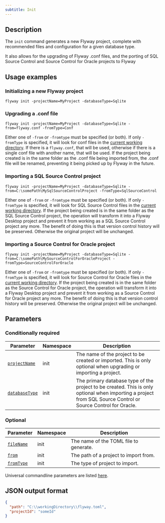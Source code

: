 ```yaml
---
subtitle: Init
---
```


## Description

The `init` command generates a new Flyway project, complete with recommended files and configuration for a given database type.

It also allows for the upgrading of Flyway .conf files, and the porting of SQL Source Control and Source Control for Oracle projects to Flyway

## Usage examples

### Initializing a new Flyway project

```
flyway init -projectName=MyProject -databaseType=Sqlite
```

### Upgrading a .conf file

```
flyway init -projectName=MyProject -databaseType=Sqlite -from=flyway.conf -fromType=Conf
```

Either one of `-from` or `-fromtype` must be specified (or both). If only `-fromType` is specified, it will look for conf files in the [current working directory](<Command-line Parameters/Working Directory Parameter>).
If there is a `flyway.conf`, that will be used, otherwise if there is a single conf file with another name, that will be used.
If the project being created is in the same folder as the .conf file being imported from, the .conf file will be renamed, preventing it being picked up by Flyway in the future.

### Importing a SQL Source Control project

```
flyway init -projectName=MyProject -databaseType=Sqlite -from=C:\somePath\MySqlSourceControlProject -fromType=SqlSourceControl
```

Either one of `-from` or `-fromtype` must be specified (or both). If only `-fromType` is specified, it will look for SQL Source Control files in the [current working directory](<Command-line Parameters/Working Directory Parameter>).
If the project being created is in the same folder as the SQL Source Control project, the operation will transform it into a Flyway Desktop project and prevent it from working as a SQL Source Control project any more. The benefit of doing this is that version control history will be preserved.
Otherwise the original project will be unchanged.

### Importing a Source Control for Oracle project

```
flyway init -projectName=MyProject -databaseType=Sqlite -from=C:\somePath\MySourceControlForOracleProject -fromType=SourceControlForOracle
```

Either one of `-from` or `-fromtype` must be specified (or both). If only `-fromType` is specified, it will look for Source Control for Oracle files in the [current working directory](<Command-line Parameters/Working Directory Parameter>).
If the project being created is in the same folder as the Source Control for Oracle project, the operation will transform it into a Flyway Desktop project and prevent it from working as a Source Control for Oracle project any more. The benefit of doing this is that version control history will be preserved.
Otherwise the original project will be unchanged.

## Parameters

### Conditionally required

| Parameter                                                                                                  | Namespace | Description                                                                                                                                                  |
|------------------------------------------------------------------------------------------------------------|-----------|--------------------------------------------------------------------------------------------------------------------------------------------------------------|
| [`projectName`](<Configuration/Flyway Namespace/Flyway Init Namespace/Flyway Init Project Name Setting>)   | init      | The name of the project to be created or imported. This is only optional when upgrading or importing a project.                                              |
| [`databaseType`](<Configuration/Flyway Namespace/Flyway Init Namespace/Flyway Init Database Type Setting>) | init      | The primary database type of the project to be created. This is only optional when importing a project from SQL Source Control or Source Control for Oracle. |

### Optional

| Parameter                                                                                          | Namespace | Description                            |
|----------------------------------------------------------------------------------------------------|-----------|----------------------------------------|
| [`fileName`](<Configuration/Flyway Namespace/Flyway Init Namespace/Flyway Init File Name Setting>) | init      | The name of the TOML file to generate. |
| [`from`](<Configuration/Flyway Namespace/Flyway Init Namespace/Flyway Init From Setting>)          | init      | The path of a project to import from.  |
| [`fromType`](<Configuration/Flyway Namespace/Flyway Init Namespace/Flyway Init From Type Setting>) | init      | The type of project to import.         |

Universal commandline parameters are listed [here](<Command-line Parameters>).

## JSON output format

```json
{
  "path": "C:\\workingDirectory\\flyway.toml",
  "projectId": "someId"
}
```